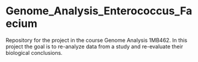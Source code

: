# Genome_Analysis_Enterococcus_Faecium
Repository for the project in the course Genome Analysis 1MB462. In this project the goal is to re-analyze data from a study and  re-evaluate their biological conclusions.
